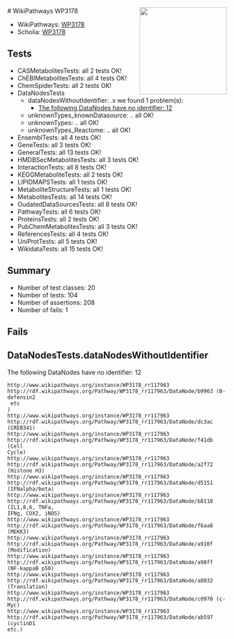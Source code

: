 <img style="float: right; width: 200px" src="https://upload.wikimedia.org/wikipedia/commons/thumb/8/83/Wplogo_with_text_500.png/640px-Wplogo_with_text_500.png" />
# WikiPathways WP3178

* WikiPathways: [WP3178](https://wikipathways.org/pathways/WP3178)
* Scholia: [WP3178](https://scholia.toolforge.org/wikipathways/WP3178)
## Tests
* CASMetabolitesTests: all 2 tests OK!
* ChEBIMetabolitesTests: all 4 tests OK!
* ChemSpiderTests: all 2 tests OK!
* DataNodesTests
    * dataNodesWithoutIdentifier: .x we found 1 problem(s):
        * [The following DataNodes have no identifier: 12](#8792c492)
    * unknownTypes_knownDatasource: .. all OK!
    * unknownTypes: .. all OK!
    * unknownTypes_Reactome: .. all OK!
* EnsemblTests: all 4 tests OK!
* GeneTests: all 3 tests OK!
* GeneralTests: all 13 tests OK!
* HMDBSecMetabolitesTests: all 3 tests OK!
* InteractionTests: all 8 tests OK!
* KEGGMetaboliteTests: all 2 tests OK!
* LIPIDMAPSTests: all 1 tests OK!
* MetaboliteStructureTests: all 1 tests OK!
* MetabolitesTests: all 14 tests OK!
* OudatedDataSourcesTests: all 8 tests OK!
* PathwayTests: all 6 tests OK!
* ProteinsTests: all 2 tests OK!
* PubChemMetabolitesTests: all 3 tests OK!
* ReferencesTests: all 4 tests OK!
* UniProtTests: all 5 tests OK!
* WikidataTests: all 15 tests OK!


## Summary

* Number of test classes: 20
* Number of tests: 104
* Number of assertions: 208
* Number of fails: 1

## Fails

<a name="8792c492" />

## DataNodesTests.dataNodesWithoutIdentifier

The following DataNodes have no identifier: 12
```
http://www.wikipathways.org/instance/WP3178_rr117963 http://rdf.wikipathways.org/Pathway/WP3178_rr117963/DataNode/b9963 (B-defensin2
 etc
)
http://www.wikipathways.org/instance/WP3178_rr117963 http://rdf.wikipathways.org/Pathway/WP3178_rr117963/DataNode/dc3ac (CREB341)
http://www.wikipathways.org/instance/WP3178_rr117963 http://rdf.wikipathways.org/Pathway/WP3178_rr117963/DataNode/f41db (Cell
Cycle)
http://www.wikipathways.org/instance/WP3178_rr117963 http://rdf.wikipathways.org/Pathway/WP3178_rr117963/DataNode/a2f72 (Histone H3)
http://www.wikipathways.org/instance/WP3178_rr117963 http://rdf.wikipathways.org/Pathway/WP3178_rr117963/DataNode/d5151 (IFNalpha/beta)
http://www.wikipathways.org/instance/WP3178_rr117963 http://rdf.wikipathways.org/Pathway/WP3178_rr117963/DataNode/b8118 (IL1,8,6, TNFa, 
IFNg, COX2, iNOS)
http://www.wikipathways.org/instance/WP3178_rr117963 http://rdf.wikipathways.org/Pathway/WP3178_rr117963/DataNode/f6aa8 (MEKK3)
http://www.wikipathways.org/instance/WP3178_rr117963 http://rdf.wikipathways.org/Pathway/WP3178_rr117963/DataNode/a910f (Modification)
http://www.wikipathways.org/instance/WP3178_rr117963 http://rdf.wikipathways.org/Pathway/WP3178_rr117963/DataNode/a98ff (NF-kappaB p50)
http://www.wikipathways.org/instance/WP3178_rr117963 http://rdf.wikipathways.org/Pathway/WP3178_rr117963/DataNode/a8032 (Translation)
http://www.wikipathways.org/instance/WP3178_rr117963 http://rdf.wikipathways.org/Pathway/WP3178_rr117963/DataNode/c0970 (c-Myc)
http://www.wikipathways.org/instance/WP3178_rr117963 http://rdf.wikipathways.org/Pathway/WP3178_rr117963/DataNode/ab597 (cyclinD1
etc.)
```

